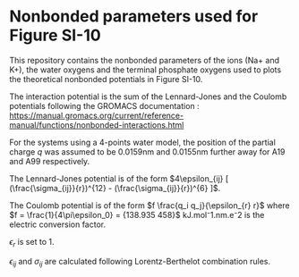 # Nonbonded parameters used for Figure SI-10

This repository contains the nonbonded parameters of the ions (Na+ and K+), the water oxygens and the terminal phosphate oxygens used to plots the theoretical nonbonded potentials in Figure SI-10.

The interaction potential is the sum of the Lennard-Jones and the Coulomb potentials following the GROMACS documentation : https://manual.gromacs.org/current/reference-manual/functions/nonbonded-interactions.html 

For the systems using a 4-points water model, the position of the partial charge $q$ was assumed to be 0.0159nm and 0.0155nm further away for A19 and A99 respectively.

The Lennard-Jones potential is of the form $4\epsilon_{ij} [ (\frac{\sigma_{ij}}{r})^{12} -  (\frac{\sigma_{ij}}{r})^{6} ]$. 

The Coulomb potential is of the form $f \frac{q_i q_j}{\epsilon_{r} r}$ where $f = \frac{1}{4\pi\epsilon_0} = {138.935 458}$ kJ.mol⁻1.nm.e⁻2 is the electric conversion factor.

$\epsilon_{r}$ is set to 1.

$\epsilon_{ij}$ and $\sigma_{ij}$ are calculated following Lorentz-Berthelot combination rules.
